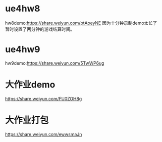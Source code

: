 # ue4hw8
hw8demo:https://share.weiyun.com/ptAoeyNE  因为十分钟录制demo太长了暂时设置了两分钟的游戏结算时间。
# ue4hw9
hw9demo:https://share.weiyun.com/5TwWP6ug
# 大作业demo
https://share.weiyun.com/FU0ZOH8g

# 大作业打包
https://share.weiyun.com/ewwsmaJn
